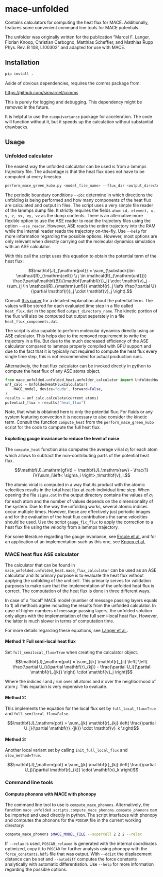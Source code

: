 # mace-unfolded

Contains calculators for computing the heat flux for MACE. Additionally, features some convenient command line tools for MACE potentials.

The unfolder was originally written for the publication "Marcel F. Langer, Florian Knoop, Christian Carbogno, Matthias Scheffler, and Matthias Rupp
Phys. Rev. B 108, L100302" and adapted for use with MACE.

## Installation

```bash
pip install .
```

Aside of obvious dependencies, requires the comms package from:

https://github.com/sirmarcel/comms

This is purely for logging and debugging. This dependency might be removed in the future.

It is helpful to use the `cuequivariance` package for acceleration. The code will function without it, but it speeds up the calculation without substantial drawbacks.

## Usage


### Unfolded calculator

The easiest way the unfolded calculator can be used is from a lammps trajectory file. The advantage is that the heat flux does not have to be computed at every timestep.

```bash
perform_mace_green_kubo.py <model_file_name> --flux_dir <output_directory_name> --from_lammps_traj <trajectory_file_name> --pbc F F T --dtype float64
```

The periodic boundary conditions `--pbc` determine in which directions the unfolding is being performed and how many components of the heat flux are calculated and output in files. The script uses a very simple file reader of the lammps dump file. It strictly requires the fields `atom id, element, x, y, z, vx, vy, vz` as the dump contents. There is an alternative more flexible option to use the ASE reader to read the trajectory files using the option `--ase_reader`. However, ASE reads the entire trajectory into the RAM while the internal reader reads the trajectory on-the-fly. Use `--help` for more information regarding the possible options. However, most options are only relevant when directly carrying out the molecular dynamics simulation with an ASE calculator.

With this call the script uses this equation to obtain the potential term of the heat flux:

```math
\mathbf{J}_{\mathrm{pot}} = \sum_{\substack{i\in \mathcal{R}_{\mathrm{cell}} \\ j \in \mathcal{R}_{\mathrm{unf}}}} \frac{\partial\mathbf{B}}{\mathbf{\mathbf{r}}_j} \cdot \mathbf{v}_j - \sum_{j \in \mathcal{R}_{\mathrm{unf}}} \mathbf{r}_j \left( \frac{\partial U}{\partial \mathbf{r}}_j \cdot \mathbf{v}_j \right).
```

Consult [this paper](https://link.aps.org/doi/10.1103/PhysRevB.108.L100302) for a detailed explanation about the potential term. The values will be stored for each evaluated time step in a file called `heat_flux.dat` in the specified `output_directory_name`. The kinetic portion of the flux will also be computed but output seperately in a file `heat_flux_components.dat`.

The script is also capable to perform molecular dynamics directly using an ASE calculator. This helps due to the removed requirement to write the trajectory in a file. But due to the much decreased efficiency of the ASE calculator compared to lammps properly compiled with GPU support and due to the fact that it is typically not required to compute the heat flux every single time step, this is not recommended for actual production runs.

Alternatively, the heat flux calculator can be invoked directly in python to compute the heat flux of any ASE atoms object.

```python
from mace_unfolded.unfolded_heat.unfolder_calculator import UnfoldedHeatFluxCalculator
unf_calc = UnfoldedHeatFluxCalculator(
    MACE_model, device="cuda", forward=False,
)
results = unf_calc.calculate(current_atoms)
potential_flux = results["heat_flux"]
```

Note, that what is obtained here is only the potential flux. For fluids or any system featuring convection it is necessary to also consider the kinetic term. Consult the function `compute_heat` from the `perform_mace_green_kubo` script for the code to compute the full heat flux.


#### Exploiting gauge invariance to reduce the level of noise

The `compute_heat` function also computes the average virial $\sigma_i$ for each atom which allows to subtract the non-contributing parts of the potential heat flux.

```math
\mathbf{J}_\mathrm{gf}(t) = \mathbf{J}_\mathrm{raw} - \frac{1}{V}\sum_i\left< \sigma_i \right>_t\mathbf{v}_i.
```

The atomic virial is computed in a way that its product with the atomic velocities results in the total heat flux at each individual time step. When opening the file `sigma.dat` in the output directory contains the values of $\sigma_i$ for each atom and the number of values depends on the dimensionality of the system. Due to the way the unfolding works, several atomic indices occur multiple times. However, these are effectively just periodic images and for the evaluation of the heat flux contributions the same velocities should be used. Use the script `gauge_fix_flux` to apply the correction to a heat flux file using the velocity from a lammps trajectory. 

For some literature regarding the gauge invariance, see [Ercole et al.](https://pubs.acs.org/doi/10.1021/acs.jctc.9b01174) and for an application of an implementation such as this one, see [Knoop et al.](https://journals.aps.org/prb/abstract/10.1103/PhysRevB.107.224304).

### MACE heat flux ASE calculator

The calculator that can be found in `mace_unfolded.unfolded_heat.mace_flux_calculator` can be used as an ASE calculator and its primary purpose is to evaluate the heat flux without applying the unfolding of the unit cell. This primarily serves for validation purposes to make sure that the implementation of the unfolded heat flux is correct. The computation of the heat flux is done in three different ways.

In case of a "local" MACE model (number of message passing layers equals to 1) all methods agree including the results from the unfolded calculator. In case of higher numbers of message passing layers, the unfolded solution only aligns with the implementation of the full semi-local heat flux. However, the latter is much slower in terms of computation time.

For more details regarding these equations, see [Langer et al.](https://link.aps.org/doi/10.1103/PhysRevB.108.L100302).

#### Method 1: Full semi-local heat flux

Set `full_semilocal_flux=True` when creating the calculator object.

```math
\mathbf{J}_\mathrm{pot} = \sum_{ijk} \mathbf{r}_{ji} \left[ \left( \frac{\partial U_i}{\partial \mathbf{r}_{kj}} - \frac{\partial U_i}{\partial \mathbf{r}_{jk}} \right) \cdot \mathbf{v}_j \right]
```

Where the indices $i$ and $j$ run over all atoms and $k$ over the neighborhood of atom $j$. This equation is very expensive to evaluate.

#### Method 2:

This implements the equation for the local flux set by `full_local_flux=True` and `full_semilocal_flux=False`.

```math
\mathbf{J}_\mathrm{pot} = \sum_{jk} \mathbf{r}_{kj} \left( \frac{\partial U_j}{\partial \mathbf{r}_{jk}}  \cdot \mathbf{v}_k \right)
```

#### Method 3:

Another local variant set by calling `init_full_local_flux` and `slow_method=True`.

```math
\mathbf{J}_\mathrm{pot} = \sum_{jk} \mathbf{r}_{kj} \left( \frac{\partial U_j}{\partial \mathbf{r}_{k}}  \cdot \mathbf{v}_k \right)
```

### Command line tools

#### Compute phonons with MACE with phonopy

The command line tool to use is `compute_mace_phonons`. Alternatively, the function `mace_unfolded.scripts.compute_mace_phonons.compute_phonons` can be imported and used directly in python. The script interfaces with phonopy and computes the phonons for the `POSCAR` file in the current working directory: 

```bash
compute_mace_phonons $MACE_MODEL_FILE --supercell 2 2 2 --relax
```

If `--relax` is used, `POSCAR_relaxed` is generated with the internal coordinates optimized, copy it to `POSCAR` for further analysis using phonopy with the `force_constants.hdf5` file that was output. With `--ddist` the displacement distance can be set and `--autodiff` computes the force constants analytically with automatic differentiation. Use `--help` for more information regarding the possible options.

